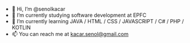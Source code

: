 - 👋 Hi, I’m @senolkacar
- 👀 I’m currently studying software development at EPFC
- 🌱 I’m currently learning JAVA / HTML / CSS / JAVASCRIPT / C# / PHP / KOTLIN
- 📫 You can reach me at kacar.senol@gmail.com

<!---
senolkacar/senolkacar is a ✨ special ✨ repository because its `README.md` (this file) appears on your GitHub profile.
You can click the Preview link to take a look at your changes.
--->
